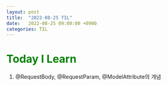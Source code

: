 ```yaml
---
layout: post
title:  "2022-08-25 TIL"
date:   2022-08-25 09:00:00 +0900
categories: TIL
---
```


<span style="color:green">Today I Learn </span>
============================================

1. @RequestBody, @RequestParam, @ModelAttribute의 개념